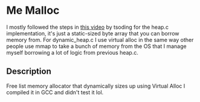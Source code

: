 # Me Malloc
I mostly followed the steps in [this video](https://www.youtube.com/watch?v=sZ8GJ1TiMdk&t=1489s&ab_channel=TsodingDaily) by tsoding for the heap.c implementation, it's just a static-sized byte array that you can borrow memory from. 
For dynamic_heap.c I use virtual alloc in the same way other people use mmap to take a bunch of memory from the OS that I manage myself borrowing a lot of logic from previous heap.c.
## Description
Free list memory allocator that dynamically sizes up using Virtual Alloc I compiled it in GCC and didn't test it lol.
